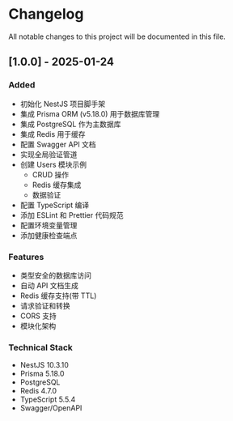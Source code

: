 # Changelog

All notable changes to this project will be documented in this file.

## [1.0.0] - 2025-01-24

### Added
- 初始化 NestJS 项目脚手架
- 集成 Prisma ORM (v5.18.0) 用于数据库管理
- 集成 PostgreSQL 作为主数据库
- 集成 Redis 用于缓存
- 配置 Swagger API 文档
- 实现全局验证管道
- 创建 Users 模块示例
  - CRUD 操作
  - Redis 缓存集成
  - 数据验证
- 配置 TypeScript 编译
- 添加 ESLint 和 Prettier 代码规范
- 配置环境变量管理
- 添加健康检查端点

### Features
- 类型安全的数据库访问
- 自动 API 文档生成
- Redis 缓存支持(带 TTL)
- 请求验证和转换
- CORS 支持
- 模块化架构

### Technical Stack
- NestJS 10.3.10
- Prisma 5.18.0
- PostgreSQL
- Redis 4.7.0
- TypeScript 5.5.4
- Swagger/OpenAPI
